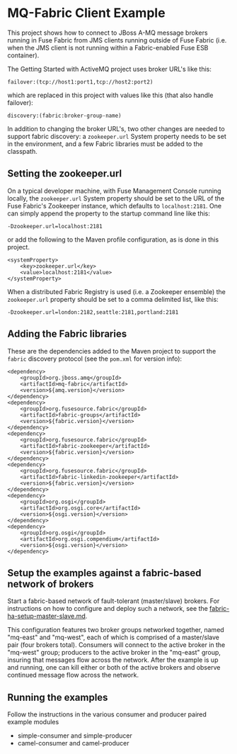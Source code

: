 MQ-Fabric Client Example
========================

This project shows how to connect to JBoss A-MQ message brokers running in Fuse
Fabric from JMS clients running outside of Fuse Fabric (i.e. when the JMS client
is not running within a Fabric-enabled Fuse ESB container).

The Getting Started with ActiveMQ project uses broker URL's like this:

    failover:(tcp://host1:port1,tcp://host2:port2)

which are replaced in this project with values like this (that also handle
failover):

    discovery:(fabric:broker-group-name)

In addition to changing the broker URL's, two other changes are needed to
support fabric discovery: a `zookeeper.url` System property needs to be set in
the environment, and a few Fabric libraries must be added to the classpath.

Setting the zookeeper.url
-------------------------

On a typical developer machine, with Fuse Management Console running locally,
the `zookeeper.url` System property should be set to the URL of the Fuse Fabric's
Zookeeper instance, which defaults to `localhost:2181`. One can simply append the
property to the startup command line like this:

	-Dzookeeper.url=localhost:2181 
	
or add the following to the Maven profile configuration, as is done in this
project.

    <systemProperty>
        <key>zookeeper.url</key>
        <value>localhost:2181</value>
    </systemProperty>

When a distributed Fabric Registry is used (i.e. a Zookeeper ensemble) the
`zookeeper.url` property should be set to a comma delimited list, like this:

    -Dzookeeper.url=london:2182,seattle:2181,portland:2181

Adding the Fabric libraries
---------------------------

These are the dependencies added to the Maven project to support the `fabric`
discovery protocol (see the `pom.xml` for version info):

    <dependency>
        <groupId>org.jboss.amq</groupId>
        <artifactId>mq-fabric</artifactId>
        <version>${amq.version}</version>
    </dependency>
    <dependency>
        <groupId>org.fusesource.fabric</groupId>
        <artifactId>fabric-groups</artifactId>
        <version>${fabric.version}</version>
    </dependency>
    <dependency>
        <groupId>org.fusesource.fabric</groupId>
        <artifactId>fabric-zookeeper</artifactId>
        <version>${fabric.version}</version>
    </dependency>
    <dependency>
        <groupId>org.fusesource.fabric</groupId>
        <artifactId>fabric-linkedin-zookeeper</artifactId>
        <version>${fabric.version}</version>
    </dependency>
    <dependency>
        <groupId>org.osgi</groupId>
        <artifactId>org.osgi.core</artifactId>
        <version>${osgi.version}</version>
    </dependency>
    <dependency>
        <groupId>org.osgi</groupId>
        <artifactId>org.osgi.compendium</artifactId>
        <version>${osgi.version}</version>
    </dependency>

Setup the examples against a fabric-based network of brokers
-------------------------------------------------------------

Start a fabric-based network of fault-tolerant (master/slave) brokers.
For instructions on how to configure and deploy such a network, see the
[fabric-ha-setup-master-slave.md](./docs/fabric-ha-setup-master-slave.md).

This configuration features two broker groups networked together,
named "mq-east" and "mq-west", each of which is comprised of a
master/slave pair (four brokers total). Consumers will connect to the
active broker in the "mq-west" group; producers to the active broker
in the "mq-east" group, insuring that messages flow across the
network. After the example is up and running, one can kill either or
both of the active brokers and observe continued message flow across
the network.

Running the examples
--------------------

Follow the instructions in the various consumer and producer paired example
modules

* simple-consumer and simple-producer
* camel-consumer and camel-producer
